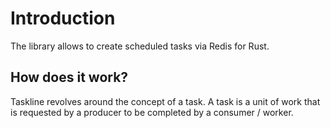 # Introduction

The library allows to create scheduled tasks via Redis for Rust.

## How does it work?

Taskline revolves around the concept of a task. A task is a unit of work that is requested by a producer to be completed by a consumer / worker.
